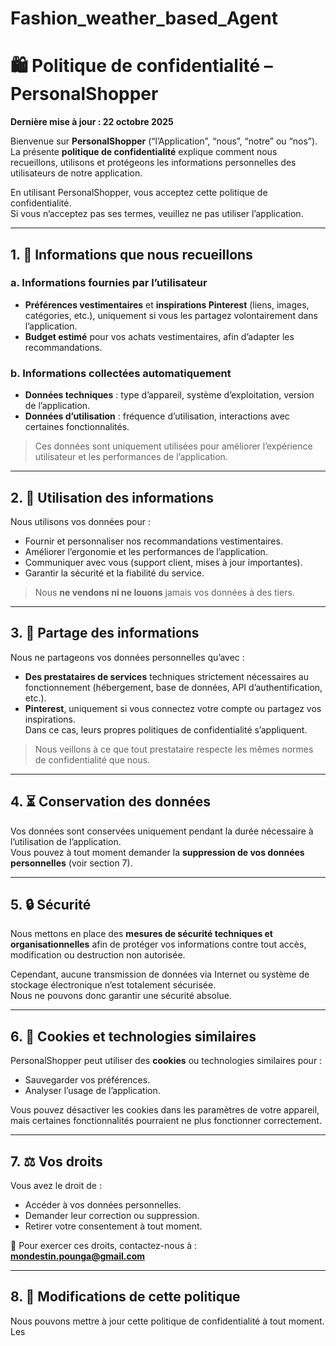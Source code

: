 # Fashion_weather_based_Agent

# 🛍️ Politique de confidentialité – PersonalShopper

**Dernière mise à jour : 22 octobre 2025**

Bienvenue sur **PersonalShopper** (“l’Application”, “nous”, “notre” ou “nos”).  
La présente **politique de confidentialité** explique comment nous recueillons, utilisons et protégeons les informations personnelles des utilisateurs de notre application.

En utilisant PersonalShopper, vous acceptez cette politique de confidentialité.  
Si vous n’acceptez pas ses termes, veuillez ne pas utiliser l’application.

---

## 1. 🧾 Informations que nous recueillons

### a. Informations fournies par l’utilisateur
- **Préférences vestimentaires** et **inspirations Pinterest** (liens, images, catégories, etc.), uniquement si vous les partagez volontairement dans l’application.  
- **Budget estimé** pour vos achats vestimentaires, afin d’adapter les recommandations.

### b. Informations collectées automatiquement
- **Données techniques** : type d’appareil, système d’exploitation, version de l’application.  
- **Données d’utilisation** : fréquence d’utilisation, interactions avec certaines fonctionnalités.  

> Ces données sont uniquement utilisées pour améliorer l’expérience utilisateur et les performances de l’application.

---

## 2. 🎯 Utilisation des informations

Nous utilisons vos données pour :
- Fournir et personnaliser nos recommandations vestimentaires.  
- Améliorer l’ergonomie et les performances de l’application.  
- Communiquer avec vous (support client, mises à jour importantes).  
- Garantir la sécurité et la fiabilité du service.

> Nous **ne vendons ni ne louons** jamais vos données à des tiers.

---

## 3. 🤝 Partage des informations

Nous ne partageons vos données personnelles qu’avec :
- **Des prestataires de services** techniques strictement nécessaires au fonctionnement (hébergement, base de données, API d’authentification, etc.).  
- **Pinterest**, uniquement si vous connectez votre compte ou partagez vos inspirations.  
  Dans ce cas, leurs propres politiques de confidentialité s’appliquent.

> Nous veillons à ce que tout prestataire respecte les mêmes normes de confidentialité que nous.

---

## 4. ⏳ Conservation des données

Vos données sont conservées uniquement pendant la durée nécessaire à l’utilisation de l’application.  
Vous pouvez à tout moment demander la **suppression de vos données personnelles** (voir section 7).

---

## 5. 🔒 Sécurité

Nous mettons en place des **mesures de sécurité techniques et organisationnelles** afin de protéger vos informations contre tout accès, modification ou destruction non autorisée.

Cependant, aucune transmission de données via Internet ou système de stockage électronique n’est totalement sécurisée.  
Nous ne pouvons donc garantir une sécurité absolue.

---

## 6. 🍪 Cookies et technologies similaires

PersonalShopper peut utiliser des **cookies** ou technologies similaires pour :
- Sauvegarder vos préférences.  
- Analyser l’usage de l’application.  

Vous pouvez désactiver les cookies dans les paramètres de votre appareil, mais certaines fonctionnalités pourraient ne plus fonctionner correctement.

---

## 7. ⚖️ Vos droits

Vous avez le droit de :
- Accéder à vos données personnelles.  
- Demander leur correction ou suppression.  
- Retirer votre consentement à tout moment.  

📩 Pour exercer ces droits, contactez-nous à :  
**mondestin.pounga@gmail.com**

---

## 8. 🔁 Modifications de cette politique

Nous pouvons mettre à jour cette politique de confidentialité à tout moment.  
Les
